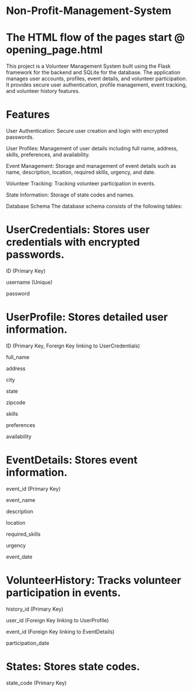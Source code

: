 # Non-Profit-Management-System
# The HTML flow of the pages start @ opening_page.html
This project is a Volunteer Management System built using the Flask framework for the backend and SQLite for the database. The application manages user accounts, profiles, event details, and volunteer participation. It provides secure user authentication, profile management, event tracking, and volunteer history features.

# Features
User Authentication: Secure user creation and login with encrypted passwords.

User Profiles: Management of user details including full name, address, skills, preferences, and availability.

Event Management: Storage and management of event details such as name, description, location, required skills, urgency, and date.

Volunteer Tracking: Tracking volunteer participation in events.

State Information: Storage of state codes and names.

Database Schema
The database schema consists of the following tables:

# UserCredentials: Stores user credentials with encrypted passwords.
ID (Primary Key)

username (Unique)

password


# UserProfile: Stores detailed user information.
ID (Primary Key, Foreign Key linking to UserCredentials)

full_name

address

city

state

zipcode

skills

preferences

availability

# EventDetails: Stores event information.
event_id (Primary Key)

event_name

description

location

required_skills

urgency

event_date

# VolunteerHistory: Tracks volunteer participation in events.

history_id (Primary Key)

user_id (Foreign Key linking to UserProfile)

event_id (Foreign Key linking to EventDetails)

participation_date

# States: Stores state codes.

state_code (Primary Key)

